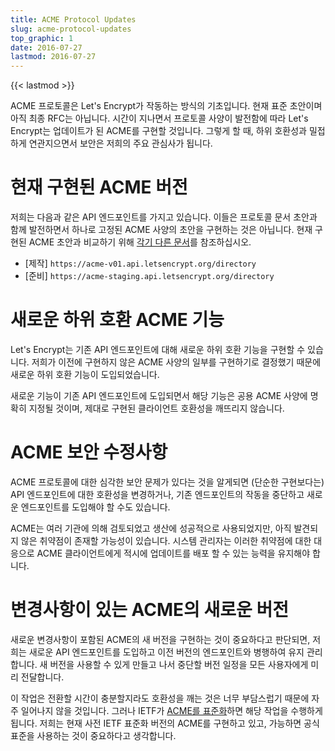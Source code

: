 ```yaml
---
title: ACME Protocol Updates
slug: acme-protocol-updates
top_graphic: 1
date: 2016-07-27
lastmod: 2016-07-27
---
```


{{< lastmod >}}

ACME 프로토콜은 Let's Encrypt가 작동하는 방식의 기초입니다. 현재 표준 초안이며 아직 최종 RFC는 아닙니다. 시간이 지나면서 프로토콜 사양이 발전함에 따라 Let's Encrypt는 업데이트가 된 ACME를 구현할 것입니다. 그렇게 할 때, 하위 호환성과 밀접하게 연관지으면서 보안은 저희의 주요 관심사가 됩니다.

# 현재 구현된 ACME 버전

저희는 다음과 같은 API 엔드포인트를 가지고 있습니다. 이들은 프로토콜 문서 초안과 함께 발전하면서 하나로 고정된 ACME 사양의 초안을 구현하는 것은 아닙니다. 현재 구현된 ACME 초안과 비교하기 위해 [각기 다른 문서](https://github.com/letsencrypt/boulder/blob/master/docs/acme-divergences.md)를 참조하십시오.

* [제작] `https://acme-v01.api.letsencrypt.org/directory`
* [준비] `https://acme-staging.api.letsencrypt.org/directory`

# 새로운 하위 호환 ACME 기능

Let's Encrypt는 기존 API 엔드포인트에 대해 새로운 하위 호환 기능을 구현할 수 있습니다. 저희가 이전에 구현하지 않은 ACME 사양의 일부를 구현하기로 결정했기 때문에 새로운 하위 호환 기능이 도입되었습니다.

새로운 기능이 기존 API 엔드포인트에 도입되면서 해당 기능은 공용 ACME 사양에 명확히 지정될 것이며, 제대로 구현된 클라이언트 호환성을 깨뜨리지 않습니다.

# ACME 보안 수정사항

ACME 프로토콜에 대한 심각한 보안 문제가 있다는 것을 알게되면 (단순한 구현보다는) API 엔드포인트에 대한 호환성을 변경하거나, 기존 엔드포인트의 작동을 중단하고 새로운 엔드포인트를 도입해야 할 수도 있습니다.

ACME는 여러 기관에 의해 검토되었고 생산에 성공적으로 사용되었지만, 아직 발견되지 않은 취약점이 존재할 가능성이 있습니다. 시스템 관리자는 이러한 취약점에 대한 대응으로 ACME 클라이언트에게 적시에 업데이트를 배포 할 수 있는 능력을 유지해야 합니다.

# 변경사항이 있는 ACME의 새로운 버전

새로운 변경사항이 포함된 ACME의 새 버전을 구현하는 것이 중요하다고 판단되면, 저희는 새로운 API 엔드포인트를 도입하고 이전 버전의 엔드포인트와 병행하여 유지 관리합니다. 새 버전을 사용할 수 있게 만들고 나서 중단할 버전 일정을 모든 사용자에게 미리 전달합니다.

이 작업은 전환할 시간이 충분할지라도 호환성을 깨는 것은 너무 부담스럽기 때문에 자주 일어나지 않을 것입니다. 그러나 IETF가 [ACME를 표준화](https://datatracker.ietf.org/wg/acme/charter/)하면 해당 작업을 수행하게 됩니다. 저희는 현재 사전 IETF 표준화 버전의 ACME를 구현하고 있고, 가능하면 공식 표준을 사용하는 것이 중요하다고 생각합니다.
